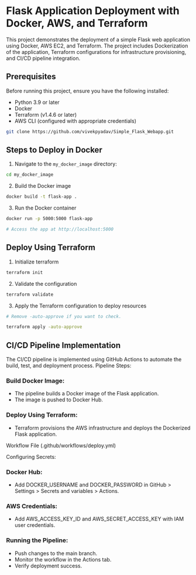 # Flask Application Deployment with Docker, AWS, and Terraform

This project demonstrates the deployment of a simple Flask web application using Docker, AWS EC2, and Terraform. The project includes Dockerization of the application, Terraform configurations for infrastructure provisioning, and CI/CD pipeline integration.


## Prerequisites

Before running this project, ensure you have the following installed:

- Python 3.9 or later
- Docker
- Terraform (v1.4.6 or later)
- AWS CLI (configured with appropriate credentials)

```bash
git clone https://github.com/vivekpyadav/Simple_Flask_Webapp.git
```

## Steps to Deploy in Docker

1. Navigate to the `my_docker_image` directory:
```bash
cd my_docker_image
```
2. Build the Docker image
```bash
docker build -t flask-app .
```
3. Run the Docker container
```bash
docker run -p 5000:5000 flask-app

# Access the app at http://localhost:5000
```

 

## Deploy Using Terraform

1. Initialize terraform
```bash
terraform init
```
2. Validate the configuration
```bash
terraform validate
```
3. Apply the Terraform configuration to deploy resources
```bash
# Remove -auto-approve if you want to check.

terraform apply -auto-approve
```
## CI/CD Pipeline Implementation

The CI/CD pipeline is implemented using GitHub Actions to automate the build, test, and deployment process.
Pipeline Steps:

### Build Docker Image:
- The pipeline builds a Docker image of the Flask application.
- The image is pushed to Docker Hub.

### Deploy Using Terraform:
- Terraform provisions the AWS infrastructure and deploys the Dockerized Flask application.

Workflow File (.github/workflows/deploy.yml)

Configuring Secrets:

### Docker Hub:
- Add DOCKER_USERNAME and DOCKER_PASSWORD in GitHub > Settings > Secrets and variables > Actions.
### AWS Credentials:
- Add AWS_ACCESS_KEY_ID and AWS_SECRET_ACCESS_KEY with IAM user credentials.

### Running the Pipeline:

- Push changes to the main branch.
- Monitor the workflow in the Actions tab.
- Verify deployment success.





